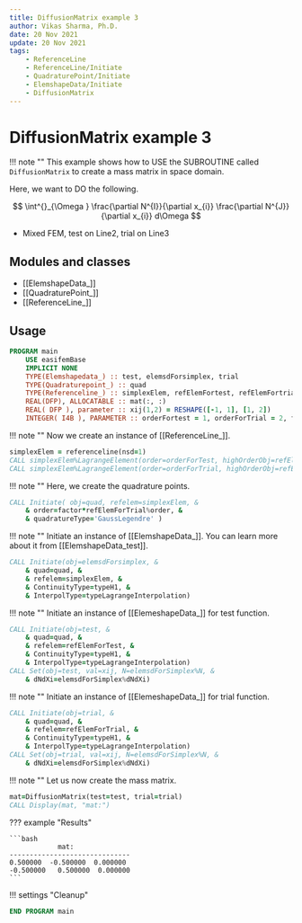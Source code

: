 ```yaml
---
title: DiffusionMatrix example 3 
author: Vikas Sharma, Ph.D.
date: 20 Nov 2021
update: 20 Nov 2021 
tags:
    - ReferenceLine
    - ReferenceLine/Initiate
    - QuadraturePoint/Initiate
    - ElemshapeData/Initiate
    - DiffusionMatrix
---
```


# DiffusionMatrix example 3

!!! note ""
This example shows how to USE the SUBROUTINE called `DiffusionMatrix` to create a mass matrix in space domain.

Here, we want to DO the following.

$$
\int^{}_{\Omega } \frac{\partial N^{I}}{\partial x_{i}} \frac{\partial N^{J}}{\partial x_{i}} d\Omega
$$

- Mixed FEM, test on Line2, trial on Line3

## Modules and classes

- [[ElemshapeData_]]
- [[QuadraturePoint_]]
- [[ReferenceLine_]]

## Usage

```fortran
PROGRAM main
    USE easifemBase
    IMPLICIT NONE
    TYPE(Elemshapedata_) :: test, elemsdForsimplex, trial
    TYPE(Quadraturepoint_) :: quad
    TYPE(Referenceline_) :: simplexElem, refElemFortest, refElemFortrial
    REAL(DFP), ALLOCATABLE :: mat(:, :)
    REAL( DFP ), parameter :: xij(1,2) = RESHAPE([-1, 1], [1, 2])
    INTEGER( I4B ), PARAMETER :: orderFortest = 1, orderForTrial = 2, factor=2
```

!!! note ""
Now we create an instance of [[ReferenceLine_]].

```fortran
simplexElem = referenceline(nsd=1)
CALL simplexElem%LagrangeElement(order=orderForTest, highOrderObj=refElemForTest)
CALL simplexElem%LagrangeElement(order=orderForTrial, highOrderObj=refElemForTrial)
```

!!! note ""
Here, we create the quadrature points.

```fortran
CALL Initiate( obj=quad, refelem=simplexElem, &
    & order=factor*refElemForTrial%order, &
    & quadratureType='GaussLegendre' )
```

!!! note ""
Initiate an instance of [[ElemshapeData_]]. You can learn more about it from [[ElemshapeData_test]].

```fortran
CALL Initiate(obj=elemsdForsimplex, &
    & quad=quad, &
    & refelem=simplexElem, &
    & ContinuityType=typeH1, &
    & InterpolType=typeLagrangeInterpolation)
```

!!! note ""
Initiate an instance of [[ElemeshapeData_]] for test function.

```fortran
CALL Initiate(obj=test, &
    & quad=quad, &
    & refelem=refElemForTest, &
    & ContinuityType=typeH1, &
    & InterpolType=typeLagrangeInterpolation)
CALL Set(obj=test, val=xij, N=elemsdForSimplex%N, &
    & dNdXi=elemsdForSimplex%dNdXi)
```

!!! note ""
Initiate an instance of [[ElemeshapeData_]] for trial function.

```fortran
CALL Initiate(obj=trial, &
    & quad=quad, &
    & refelem=refElemForTrial, &
    & ContinuityType=typeH1, &
    & InterpolType=typeLagrangeInterpolation)
CALL Set(obj=trial, val=xij, N=elemsdForSimplex%N, &
    & dNdXi=elemsdForSimplex%dNdXi)
```

!!! note ""
Let us now create the mass matrix.

```fortran
mat=DiffusionMatrix(test=test, trial=trial)
CALL Display(mat, "mat:")
```

??? example "Results"

    ```bash
                mat:             
    ------------------------------
    0.500000  -0.500000  0.000000
    -0.500000   0.500000  0.000000
    ```

!!! settings "Cleanup"

```fortran
END PROGRAM main
```
